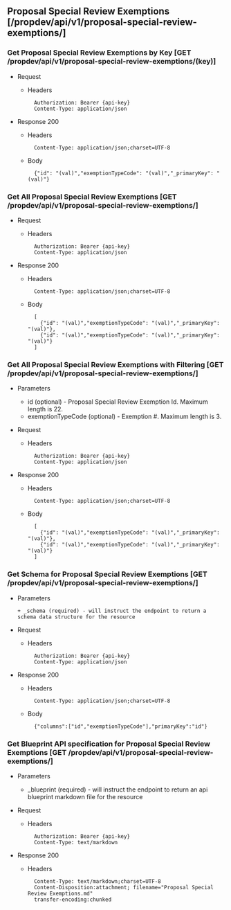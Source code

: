 ## Proposal Special Review Exemptions [/propdev/api/v1/proposal-special-review-exemptions/]

### Get Proposal Special Review Exemptions by Key [GET /propdev/api/v1/proposal-special-review-exemptions/(key)]
	 
+ Request

    + Headers

            Authorization: Bearer {api-key}
            Content-Type: application/json

+ Response 200
    + Headers

            Content-Type: application/json;charset=UTF-8

    + Body
    
            {"id": "(val)","exemptionTypeCode": "(val)","_primaryKey": "(val)"}

### Get All Proposal Special Review Exemptions [GET /propdev/api/v1/proposal-special-review-exemptions/]
	 
+ Request

    + Headers

            Authorization: Bearer {api-key}
            Content-Type: application/json

+ Response 200
    + Headers

            Content-Type: application/json;charset=UTF-8

    + Body
    
            [
              {"id": "(val)","exemptionTypeCode": "(val)","_primaryKey": "(val)"},
              {"id": "(val)","exemptionTypeCode": "(val)","_primaryKey": "(val)"}
            ]

### Get All Proposal Special Review Exemptions with Filtering [GET /propdev/api/v1/proposal-special-review-exemptions/]
    
+ Parameters

    + id (optional) - Proposal Special Review Exemption Id. Maximum length is 22.
    + exemptionTypeCode (optional) - Exemption #. Maximum length is 3.

            
+ Request

    + Headers

            Authorization: Bearer {api-key}
            Content-Type: application/json 

+ Response 200
    + Headers

            Content-Type: application/json;charset=UTF-8

    + Body
    
            [
              {"id": "(val)","exemptionTypeCode": "(val)","_primaryKey": "(val)"},
              {"id": "(val)","exemptionTypeCode": "(val)","_primaryKey": "(val)"}
            ]
			
### Get Schema for Proposal Special Review Exemptions [GET /propdev/api/v1/proposal-special-review-exemptions/]
	                                          
+ Parameters

      + _schema (required) - will instruct the endpoint to return a schema data structure for the resource
      
+ Request

    + Headers

            Authorization: Bearer {api-key}
            Content-Type: application/json

+ Response 200
    + Headers

            Content-Type: application/json;charset=UTF-8

    + Body
    
            {"columns":["id","exemptionTypeCode"],"primaryKey":"id"}
		
### Get Blueprint API specification for Proposal Special Review Exemptions [GET /propdev/api/v1/proposal-special-review-exemptions/]
	 
+ Parameters

     + _blueprint (required) - will instruct the endpoint to return an api blueprint markdown file for the resource
                 
+ Request

    + Headers

            Authorization: Bearer {api-key}
            Content-Type: text/markdown

+ Response 200
    + Headers

            Content-Type: text/markdown;charset=UTF-8
            Content-Disposition:attachment; filename="Proposal Special Review Exemptions.md"
            transfer-encoding:chunked
